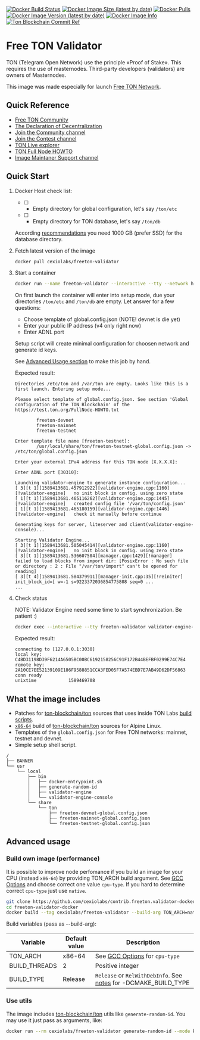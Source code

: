 [![Docker Build Status](https://img.shields.io/docker/build/cexiolabs/freeton-validator?label=Status)](https://hub.docker.com/r/cexiolabs/freeton-validator/builds)
[![Docker Image Size (latest by date)](https://img.shields.io/docker/image-size/cexiolabs/freeton-validator?label=Size)](https://hub.docker.com/r/cexiolabs/freeton-validator/tags)
[![Docker Pulls](https://img.shields.io/docker/pulls/cexiolabs/freeton-validator?label=Pulls)](https://hub.docker.com/r/cexiolabs/freeton-validator)
[![Docker Image Version (latest by date)](https://img.shields.io/docker/v/cexiolabs/freeton-validator?sort=semver&label=Version)](https://hub.docker.com/r/cexiolabs/freeton-validator/tags)
[![Docker Image Info](https://images.microbadger.com/badges/image/cexiolabs/freeton-validator.svg)](https://hub.docker.com/r/cexiolabs/freeton-validator/dockerfile)
[![Ton Blockchain Commit Ref](https://images.microbadger.com/badges/commit/cexiolabs/freeton-validator.svg)](https://github.com/ton-blockchain/ton)

# Free TON Validator
TON (Telegram Open Network) use the principle «Proof of Stake». This requires the use of masternodes. Third-party developers (validators) are owners of Masternodes.

This image was made especially for launch [Free TON Network](https://freeton.org/).

## Quick Reference
* [Free TON Community](https://freeton.org/)
* [The Declaration
of Decentralization](https://freeton.org/dod)
* [Join the Community channel](https://t.me/ton_crystal_news)
* [Join the Contest channel](https://t.me/ton_contests)
* [TON Live explorer](https://ton.live/main)
* [TON Full Node HOWTO](https://test.ton.org/FullNode-HOWTO.txt)
* [Image Maintaner Support channel](https://t.me/cexiolabs)

## Quick Start

1. Docker Host check list:

	* [ ] - Empty directory for global configuration, let's say `/ton/etc`
	* [ ] - Empty directory for TON database, let's say `/ton/db`
	
	According [recommendations](https://github.com/tonlabs/main.ton.dev/) you need 1000 GB (prefer SSD) for the database directory.

1. Fetch latest version of the image

	```bash
	docker pull cexiolabs/freeton-validator
	```

1. Start a container

	```bash
	docker run --name freeton-validator --interactive --tty --network host --mount type=bind,source=/ton/etc,target=/etc/ton --mount type=bind,source=/ton/db,target=/var/ton cexiolabs/freeton-validator
	```

	On first launch the container will enter into setup mode, due your directories `/ton/etc` and `/ton/db` are empty. Let answer for a few questions:

	* Choose template of global.config.json  (NOTE! devnet is die yet)
	* Enter your public IP address (v4 only right now)
	* Enter ADNL port

	Setup script will create minimal configuration for choosen network and generate id keys.

	See [Advanced Usage section](#advanced-usage) to make this job by hand.

	Expected result:
	```
	Directories /etc/ton and /var/ton are empty. Looks like this is a first launch. Entering setup mode...

	Please select template of global.config.json. See section 'Global configuration of the TON Blockchain' of the https://test.ton.org/FullNode-HOWTO.txt

			freeton-devnet
			freeton-mainnet
			freeton-testnet

	Enter template file name [freeton-testnet]: 
			/usr/local/share/ton/freeton-testnet-global.config.json -> /etc/ton/global.config.json

	Enter your external IPv4 address for this TON node [X.X.X.X]: 

	Enter ADNL port [30310]: 

	Launching validator-engine to generate instance configuration...
	[ 3][t 1][1589413681.457912922][validator-engine.cpp:1160][!validator-engine]   no init block in config. using zero state
	[ 1][t 1][1589413681.465116262][validator-engine.cpp:1445][!validator-engine]   created config file '/var/ton/config.json'
	[ 1][t 1][1589413681.465180159][validator-engine.cpp:1446][!validator-engine]   check it manually before continue

	Generating keys for server, liteserver and client(validator-engine-console)...

	Starting Validator Engine...
	[ 3][t 1][1589413681.505045414][validator-engine.cpp:1160][!validator-engine]   no init block in config. using zero state
	[ 3][t 1][1589413681.536607504][manager.cpp:1429][!manager]     failed to load blocks from import dir: [PosixError : No such file or directory : 2 : File "/var/ton/import" can't be opened for reading]
	[ 3][t 4][1589413681.584379911][manager-init.cpp:35][!reiniter] init_block_id=[ w=-1 s=9223372036854775808 seq=0 ...
	...
	```

1. Check status

	NOTE: Validator Engine need some time to start synchronization. Be patient :)

	```bash
	docker exec --interactive --tty freeton-validator validator-engine-console --address 127.0.0.1:3030 --key /etc/ton/keys/client --pub /etc/ton/keys/server.pub -c "getstats" -c "quit"
	```

	Expected result:
	```
	connecting to [127.0.0.1:3030]
	local key: C4BD31198D39F6214A6505BC00BC6192158256C91F172B44BEFBF0299E74C7E4
	remote key: 2A10CE7EE52139109E186F9588851CCA3FED05F7A574EBD7E7AB49D62DF56863
	conn ready
	unixtime			1589469708
	```

## What the image includes

* Patches for [ton-blockchain/ton](https://github.com/ton-blockchain/ton) sources that uses inside TON Labs [build scripts](https://github.com/tonlabs/main.ton.dev/tree/master/patches).
* [`x86-64`](https://gcc.gnu.org/onlinedocs/gcc-9.2.0/gcc/x86-Options.html#x86-Options) build of [ton-blockchain/ton](https://github.com/ton-blockchain/ton) sources for Alpine Linux.
* Templates of the `global.config.json` for Free TON networks: mainnet, testnet and devnet.
* Simple setup shell script.

```
/
├── BANNER
└── usr
    └── local
        ├── bin
        │   ├── docker-entrypoint.sh
        │   ├── generate-random-id
        │   ├── validator-engine
        │   └── validator-engine-console
        └── share
            └── ton
                ├── freeton-devnet-global.config.json
                ├── freeton-mainnet-global.config.json
                └── freeton-testnet-global.config.json
```

## Advanced usage

### Build own image (performance)

It is possible to improve node perfomance if you build an image for your CPU (instead `x86-64`) by providing TON_ARCH build argument. See [GCC Options](https://gcc.gnu.org/onlinedocs/gcc-9.2.0/gcc/x86-Options.html#x86-Options) and choose correct one value `cpu-type`. If you hard to determine correct `cpu-type` just use `native`.

```bash
git clone https://github.com/cexiolabs/contrib.freeton.validator-docker.git freeton-validator-docker
cd freeton-validator-docker
docker build --tag cexiolabs/freeton-validator --build-arg TON_ARCH=native --file docker/alpine/Dockerfile .
```

Build variables (pass as --build-arg):

| Variable       | Default value | Description          |
|----------------|---------------|----------------------|
| TON_ARCH       | x86-64        | See [GCC Options](https://gcc.gnu.org/onlinedocs/gcc-9.2.0/gcc/x86-Options.html#x86-Options) for `cpu-type` |
| BUILD_THREADS  | 2             | Positive integer           |
| BUILD_TYPE     | Release       | `Release` or `RelWithDebInfo`. See [notes](https://github.com/ton-blockchain/ton/blob/eecf05ca5934c8c65c8113237fa4a00adcfea697/doc/FullNode-HOWTO) for -DCMAKE_BUILD_TYPE |

### Use utils

The image includes [ton-blockchain/ton](https://github.com/ton-blockchain/ton) utils like `generate-random-id`. You may use it just pass as arguments, like:
``` bash
docker run --rm cexiolabs/freeton-validator generate-random-id --mode keys
```